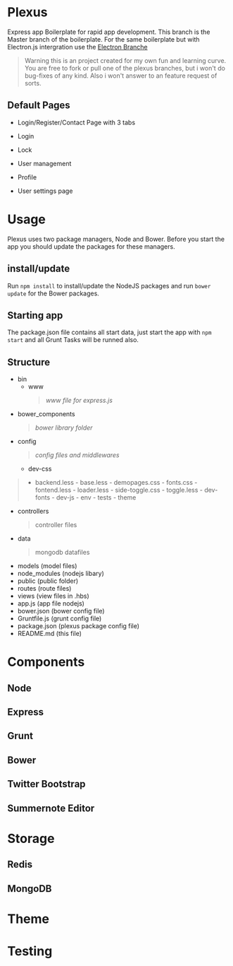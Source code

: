 # Plexus #
Express app Boilerplate for rapid app development. This branch is the Master branch of the boilerplate. For the same boilerplate but with Electron.js intergration use the [Electron Branche](https://github.com/jbstoker/Plexus/tree/master_electron "Electron Intergration")

> Warning this is an project created for my own fun and learning curve. You are free to fork or pull one of the plexus branches, but i won't do bug-fixes of any kind. Also i won't answer to an feature request of sorts.

## Default Pages ##
- Login/Register/Contact
		Page with 3 tabs
		
- Login
- Lock
- User management
- Profile
- User settings page

# Usage #
Plexus uses two package managers, Node and Bower. Before you start the app you should update the packages for these managers.
## install/update ##
Run `npm install` to install/update the NodeJS packages and run `bower update` for the Bower packages.
## Starting app ##
The package.json file contains all start data, just start the app with `npm start` and all Grunt Tasks will be runned also.

## Structure ##
- bin
	- www 
		> *www file for express.js*
- bower_components 
	> *bower library folder*
- config 
	> *config files and middlewares*
	- dev-css
		
> - backend.less
		- base.less
		- demopages.css
		- fonts.css
		- fontend.less
		- loader.less
		- side-toggle.css
		- toggle.less
	- dev-fonts
	- dev-js
	- env
	- tests
	- theme
- controllers 
	> controller files
- data 
	> mongodb datafiles
- models   (model files)
- node_modules (nodejs libary)
- public (public folder)
- routes (route files)
- views (view files in .hbs)
- app.js (app file nodejs)
- bower.json (bower config file)
- Gruntfile.js (grunt config file)
- package.json (plexus package config file)
- README.md (this file)

# Components #
## Node ##
## Express ##
## Grunt ##
## Bower ##
## Twitter Bootstrap ##
## Summernote Editor ##

# Storage #
## Redis ##
## MongoDB ##

# Theme #

# Testing #

